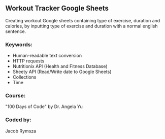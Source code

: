 ## Workout Tracker Google Sheets
Creating workout Google sheets containing type of exercise, duration and calories, by inputting type of exercise and duration with a normal english sentence.
### Keywords:
* Human-readable text conversion
* HTTP requests
* Nutritionix API (Health and Fitness Database)
* Sheety API (Read/Write date to Google Sheets)
* Collections
* Time
### Course:
"100 Days of Code" by Dr. Angela Yu
### Coded by:
Jacob Rymsza